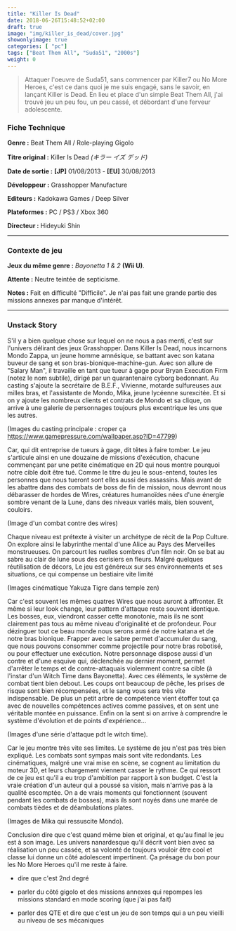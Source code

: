 ```yaml
---
title: "Killer Is Dead"
date: 2018-06-26T15:48:52+02:00
draft: true
image: "img/killer_is_dead/cover.jpg"
showonlyimage: true
categories: [ "pc"]
tags: ["Beat Them All", "Suda51", "2000s"]
weight: 0
---
```


> Attaquer l'oeuvre de Suda51, sans commencer par Killer7 ou No More Heroes, c'est ce dans quoi je me suis engagé, sans le savoir, en lançant Killer is Dead. En lieu et place d'un simple Beat Them All, j'ai trouvé jeu un peu fou, un peu cassé, et débordant d'une ferveur adolescente.

<!--more-->

### __Fiche Technique__

__Genre :__ Beat Them All / Role-playing Gigolo

__Titre original :__ Killer Is Dead *(キラー イズ デッド)*

__Date de sortie :__ __[JP]__ 01/08/2013 - __[EU]__ 30/08/2013

__Développeur :__ Grasshopper Manufacture

__Editeurs :__ Kadokawa Games / Deep Silver

__Plateformes :__ PC / PS3 / Xbox 360

__Directeur :__ Hideyuki Shin

---

### __Contexte de jeu__

__Jeux du même genre :__ *Bayonetta 1 & 2* __(Wii U)__.

__Attente :__ Neutre teintée de septicisme.

__Notes :__ Fait en difficulté "Difficile". Je n'ai pas fait une grande partie des missions annexes par manque d'intérêt.

---

### __Unstack Story__

S'il y a bien quelque chose sur lequel on ne nous a pas menti, c'est sur l'univers délirant des jeux Grasshopper. Dans Killer Is Dead, nous incarnons Mondo Zappa, un jeune homme amnésique, se battant avec son katana buveur de sang et son bras-bionique-machine-gun. Avec son allure de "Salary Man", il travaille en tant que tueur à gage pour Bryan Execution Firm (notez le nom subtile), dirigé par un quarantenaire cyborg bedonnant. Au casting s'ajoute la secrétaire de B.E.F., Vivienne, motarde sulfureuses aux milles bras, et l'assistante de Mondo, Mika, jeune lycéenne surexcitée. Et si on y ajoute les nombreux clients et contrats de Mondo et sa clique, on arrive à une galerie de personnages toujours plus excentrique les uns que les autres.

(Images du casting principale : croper ça https://www.gamepressure.com/wallpaper.asp?ID=47799)

Car, qui dit entreprise de tueurs à gage, dit têtes à faire tomber. Le jeu s'articule ainsi en une douzaine de missions d'exécution, chacune commençant par une petite cinématique en 2D qui nous montre pourquoi notre cible doit être tué. Comme le titre du jeu le sous-entend, toutes les personnes que nous tueront sont elles aussi des assassins. Mais avant de les abattre dans des combats de boss de fin de mission, nous devront nous débarasser de hordes de Wires, créatures humanoïdes nées d'une énergie sombre venant de la Lune, dans des niveaux variés mais, bien souvent, couloirs.

(Image d'un combat contre des wires)

Chaque niveau est prétexte à visiter un archétype de récit de la Pop Culture. On explore ainsi le labyrinthe mental d'une Alice au Pays des Merveilles monstrueuses. On parcourt les ruelles sombres d'un film noir. On se bat au sabre au clair de lune sous des cerisiers en fleurs. Malgré quelques réutilisation de décors,  Le jeu est généreux sur ses environnements et ses situations, ce qui compense un bestiaire vite limité

(Images cinématique Yakuza Tigre dans temple zen)

Car c'est souvent les mêmes quatres Wires que nous auront à affronter. Et même si leur look change, leur pattern d'attaque reste souvent identique. Les bosses, eux, viendront casser cette monotonie, mais ils ne sont clairement pas tous au même niveau d'originalité et de profondeur. Pour dézinguer tout ce beau monde nous serons armé de notre katana et de notre bras bionique. Frapper avec le sabre permet d'accumuler du sang, que nous pouvons consommer comme projectile  pour notre bras robotisé, ou pour effectuer une exécution. Notre personnage dispose aussi d'un contre et d'une esquive qui, déclenchée au dernier moment, permet d'arrêter le temps et de contre-attaquais violemment contre sa cible (à l'instar d'un Witch Time dans Bayonetta). Avec ces éléments, le système de combat tient bien debout. Les coups ont beaucoup de pêche, les prises de risque sont bien récompensées, et le sang vous sera très vite indispensable. De plus un petit arbre de compétence vient étoffer tout ça avec de nouvelles compétences actives comme passives, et on sent une véritable montée en puissance.
Enfin on la sent si on arrive à comprendre le système d'évolution et de points d'expérience... 

(Images d'une série d'attaque pdt le witch time).

Car le jeu montre très vite ses limites. Le système de jeu n'est pas très bien expliqué. Les combats sont sympas mais sont vite redondants. Les cinématiques, malgré une vrai mise en scène, se cognent au limitation du moteur 3D, et leurs chargement viennent casser le rythme. Ce qui ressort de ce jeu est qu'il a eu trop d'ambition par rapport à son budget. C'est la vraie création d'un auteur qui a poussé sa vision, mais n'arrive pas à la qualité escomptée. On a de vrais moments qui fonctionnent (souvent pendant les combats de bosses), mais ils sont noyés dans une marée de combats tièdes et de déambulations plates.

(Images de Mika qui ressuscite Mondo).

Conclusion dire que c'est quand même bien et original, et qu'au final le jeu est à son image. Les univers nanardesque qu'il décrit vont bien avec sa réalisation un peu cassée, et sa volonté de toujours vouloir être cool et classe lui donne un côté adolescent impertinent. Ça présage du bon pour les No More Heroes qu'il me reste à faire.


+ dire que c'est 2nd degré

+ parler du côté gigolo et des missions annexes qui repompes les missions standard en mode scoring (que j'ai pas fait)

+  parler des QTE et dire que c'est un jeu de son temps qui a un peu vieilli au niveau de ses mécaniques
